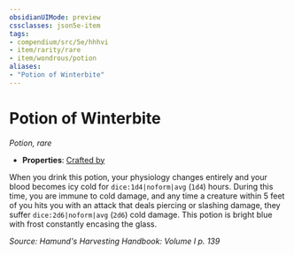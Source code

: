 ```yaml
---
obsidianUIMode: preview
cssclasses: json5e-item
tags:
- compendium/src/5e/hhhvi
- item/rarity/rare
- item/wondrous/potion
aliases: 
- "Potion of Winterbite"
---
```

# Potion of Winterbite
*Potion, rare*  

- **Properties**: [Crafted by](/compendium/rules/item-properties.md#Crafted%20by)

When you drink this potion, your physiology changes entirely and your blood becomes icy cold for `dice:1d4|noform|avg` (`1d4`) hours. During this time, you are immune to cold damage, and any time a creature within 5 feet of you hits you with an attack that deals piercing or slashing damage, they suffer `dice:2d6|noform|avg` (`2d6`) cold damage. This potion is bright blue with frost constantly encasing the glass.

*Source: Hamund's Harvesting Handbook: Volume I p. 139*